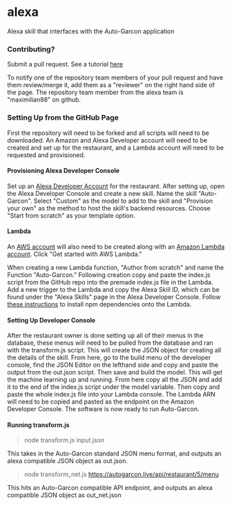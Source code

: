 # alexa
Alexa skill that interfaces with the Auto-Garcon application


### Contributing? 
 Submit a pull request. See a tutorial [here](https://zachmsorenson.github.io/tutorials/github)
 
 To notify one of the repository team members of your pull request and have them review/merge it, add them as a "reviewer" on the right hand side of the page. The repository team member from the alexa team is "maximilian98" on github.


### Setting Up from the GitHub Page
First the repository will need to be forked and all scripts will need to be downloaded. An Amazon and Alexa Developer account will need to be created and set up for the restaurant, and a Lambda account will need to be requested and provisioned. 

#### Provisioning Alexa Developer Console
Set up an [Alexa Developer Account](https://www.amazon.com/ap/register?clientContext=133-2623455-2930301&showRememberMe=true&openid.pape.max_auth_age=7200&openid.identity=http%3A%2F%2Fspecs.openid.net%2Fauth%2F2.0%2Fidentifier_select&marketPlaceId=ATVPDKIKX0DER&pageId=amzn_dante_us&openid.pape.preferred_auth_policies=Singlefactor&openid.return_to=https%3A%2F%2Fdeveloper.amazon.com%2Falexa%2Fconsole%2Fask&prevRID=C8RQ7F7G90ZGFKMKDK2G&openid.assoc_handle=amzn_dante_us&openid.mode=checkid_setup&prepopulatedLoginId=&failedSignInCount=0&openid.claimed_id=http%3A%2F%2Fspecs.openid.net%2Fauth%2F2.0%2Fidentifier_select&openid.ns=http%3A%2F%2Fspecs.openid.net%2Fauth%2F2.0 ) for the restaurant. After setting up, open the Alexa Developer Console and create a new skill. Name the skill "Auto-Garcon". Select "Custom" as the model to add to the skill and "Provision your own" as the method to host the skill's backend resources. Choose "Start from scratch" as your template option.   

#### Lambda
An [AWS account](https://portal.aws.amazon.com/billing/signup#/start) will also need to be created along with an [Amazon Lambda account](https://aws.amazon.com/lambda/). Click "Get started with AWS Lambda."  

When creating a new Lambda function, "Author from scratch" and name the Function "Auto-Garcon." Following creation copy and paste the index.js script from the GitHub repo into the premade index.js file in the Lambda. Add a new trigger to the Lambda and copy the Alexa Skill ID, which can be found under the "Alexa Skills" page in the Alexa Developer Console. Follow [these instructions](https://docs.aws.amazon.com/lambda/latest/dg/nodejs-package.html) to install npm dependencies onto the Lambda. 

#### Setting Up Developer Console
After the restaurant owner is done setting up all of their menus in the database, these menus will need to be pulled from the database and ran with the transform.js script. This will create the JSON object for creating all the details of the skill. From here, go to the build menu of the developer console, find the JSON Editor on the lefthand side and copy and paste the output from the out.json script. Then save and build the model. This will get the machine learning up and running. From here copy all the JSON and add it to the end of the index.js script under the model variable. Then copy and paste the whole index.js file into your Lambda console. The Lambda ARN will need to be copied and pasted as the endpoint on the Amazon Developer Console. The software is now ready to run Auto-Garcon. 

#### Running transform.js

> node transform.js input.json

This takes in the Auto-Garcon standard JSON menu format, and outputs an alexa compatible JSON object as out.json.

> node transform_net.js https://autogarcon.live/api/restaurant/5/menu

This hits an Auto-Garcon compatible API endpoint, and outputs an alexa compatible JSON object as out_net.json
